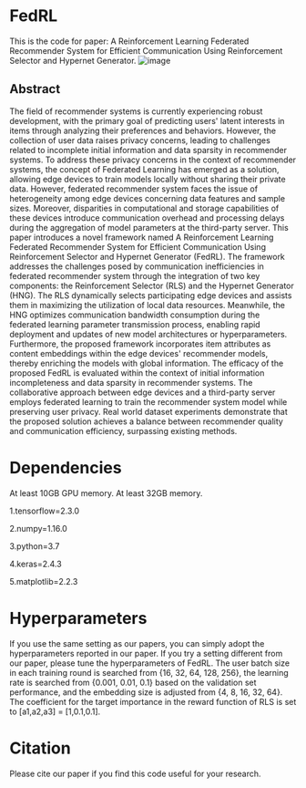 # FedRL
This is the code for paper: A Reinforcement Learning Federated Recommender System for Efficient Communication Using Reinforcement Selector and Hypernet Generator.
![image](https://github.com/diyicheng/FedRL/blob/main/A3.png)
## Abstract
The field of recommender systems is currently experiencing robust development, with the primary goal of predicting users' latent interests in items through analyzing their preferences and behaviors. However, the collection of user data raises privacy concerns, leading to challenges related to incomplete initial information and data sparsity in recommender systems. To address these privacy concerns in the context of recommender systems, the concept of Federated Learning has emerged as a solution, allowing edge devices to train models locally without sharing their private data. However, federated recommender system faces the issue of heterogeneity among edge devices concerning data features and sample sizes. Moreover, disparities in computational and storage capabilities of these devices introduce communication overhead and processing delays during the aggregation of model parameters at the third-party server. This paper introduces a novel framework named A Reinforcement Learning Federated Recommender System for Efficient Communication Using Reinforcement Selector and Hypernet Generator (FedRL). The framework addresses the challenges posed by communication inefficiencies in federated recommender system through the integration of two key components: the Reinforcement Selector (RLS) and the Hypernet Generator (HNG). The RLS dynamically selects participating edge devices and assists them in maximizing the utilization of local data resources. Meanwhile, the HNG optimizes communication bandwidth consumption during the federated learning parameter transmission process, enabling rapid deployment and updates of new model architectures or hyperparameters. Furthermore, the proposed framework incorporates item attributes as content embeddings within the edge devices' recommender models, thereby enriching the models with global information. The efficacy of the proposed FedRL is evaluated within the context of initial information incompleteness and data sparsity in recommender systems. The collaborative approach between edge devices and a third-party server employs federated learning to train the recommender system model while preserving user privacy. Real world dataset experiments demonstrate that the proposed solution achieves a balance between recommender quality and communication efficiency, surpassing existing methods.
# Dependencies
At least 10GB GPU memory. At least 32GB memory.

1.tensorflow=2.3.0

2.numpy=1.16.0

3.python=3.7

4.keras=2.4.3

5.matplotlib=2.2.3
# Hyperparameters
If you use the same setting as our papers, you can simply adopt the hyperparameters reported in our paper. If you try a setting different from our paper, please tune the hyperparameters of FedRL. The user batch size in each training round is searched from {16, 32, 64, 128, 256}, the learning rate is searched from {0.001, 0.01, 0.1} based on the validation set performance, and the embedding size is adjusted from {4, 8, 16, 32, 64}. The coefficient for the target importance in the reward function of RLS is set to [a1,a2,a3] = [1,0.1,0.1].
# Citation
Please cite our paper if you find this code useful for your research.
